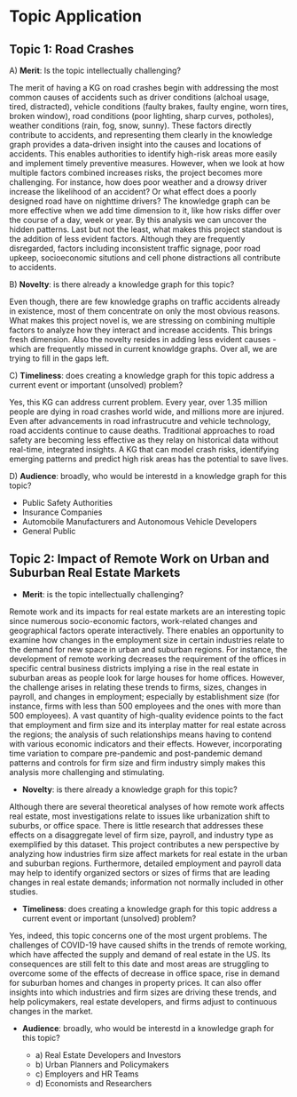 # Topic Application

## Topic 1: Road Crashes

A) **Merit**: Is the topic intellectually challenging?

The merit of having a KG on road crashes begin with addressing the most common causes of accidents such as driver conditions (alchoal usage, tired, distracted), vehicle conditions (faulty brakes, faulty engine, worn tires, broken window), road conditions (poor lighting, sharp curves, potholes), weather conditions (rain, fog, snow, sunny). These factors directly contribute to accidents, and representing them clearly in the knowledge graph provides a data-driven insight into the causes and locations of accidents. This enables authorities to identify high-risk areas more easily and implement timely preventive measures.
However, when we look at how multiple factors combined increases risks, the project becomes more challenging. For instance, how does poor weather and a drowsy driver increase the likelihood of an accident? Or what effect does a poorly designed road have on nighttime drivers? The knowledge graph can be more effective when we add time dimension to it, like how risks differ over the course of a day, week or year. By this analysis we can uncover the hidden patterns.
Last but not the least, what makes this project standout is the addition of less evident factors. Although they are frequently disregarded, factors including inconsistent traffic signage, poor road upkeep, socioeconomic situtions and cell phone distractions all contribute to accidents.

B) **Novelty**: is there already a knowledge graph for this topic?

Even though, there are few knowledge graphs on traffic accidents already in existence, most of them concentrate on only the most obvious reasons. What makes this project novel is, we are stressing on combining multiple factors to analyze how they interact and increase accidents. This brings fresh dimension. Also the novelty resides in adding less evident causes - which are frequently missed in current knowldge graphs. Over all, we are trying to fill in the gaps left.

C) **Timeliness**: does creating a knowledge graph for this topic address a current event or important (unsolved) problem?

Yes, this KG can address current problem. Every year, over 1.35 million people are dying in road crashes world wide, and millions more are injured. Even after advancements in road infrastrucutre and vehicle technology, road accidents continue to cause deaths. Traditional approaches to road safety are becoming less effective as they relay on historical data without real-time, integrated insights. A KG that can model crash risks, identifying emerging patterns and predict high risk areas has the potential to save lives.

D) **Audience**: broadly, who would be interestd in a knowledge graph for this topic?

- Public Safety Authorities
- Insurance Companies
- Automobile Manufacturers and Autonomous Vehicle Developers
- General Public

## Topic 2: Impact of Remote Work on Urban and Suburban Real Estate Markets

- **Merit**: is the topic intellectually challenging?

Remote work and its impacts for real estate markets are an interesting topic since numerous socio-economic factors, work-related changes and geographical factors operate interactively. There enables an opportunity to examine how changes in the employment size in certain industries relate to the demand for new space in urban and suburban regions. For instance, the development of remote working decreases the requirement of the offices in specific central business districts implying a rise in the real estate in suburban areas as people look for large houses for home offices. However, the challenge arises in relating these trends to firms, sizes, changes in payroll, and changes in employment; especially by establishment size (for instance, firms with less than 500 employees and the ones with more than 500 employees). A vast quantity of high-quality evidence points to the fact that employment and firm size and its interplay matter for real estate across the regions; the analysis of such relationships means having to contend with various economic indicators and their effects. However, incorporating time variation to compare pre-pandemic and post-pandemic demand patterns and controls for firm size and firm industry simply makes this analysis more challenging and stimulating.

- **Novelty**: is there already a knowledge graph for this topic?

Although there are several theoretical analyses of how remote work affects real estate, most investigations relate to issues like urbanization shift to suburbs, or office space. There is little research that addresses these effects on a disaggregate level of firm size, payroll, and industry type as exemplified by this dataset. This project contributes a new perspective by analyzing how industries firm size affect markets for real estate in the urban and suburban regions. Furthermore, detailed employment and payroll data may help to identify organized sectors or sizes of firms that are leading changes in real estate demands; information not normally included in other studies.

- **Timeliness**: does creating a knowledge graph for this topic address a current event or important (unsolved) problem?

Yes, indeed, this topic concerns one of the most urgent problems. The challenges of COVID-19 have caused shifts in the trends of remote working, which have affected the supply and demand of real estate in the US. Its consequences are still felt to this date and most areas are struggling to overcome some of the effects of decrease in office space, rise in demand for suburban homes and changes in property prices. It can also offer insights into which industries and firm sizes are driving these trends, and help policymakers, real estate developers, and firms adjust to continuous changes in the market.

- **Audience**: broadly, who would be interestd in a knowledge graph for this topic?

  - a) Real Estate Developers and Investors
  - b) Urban Planners and Policymakers
  - c) Employers and HR Teams
  - d) Economists and Researchers
